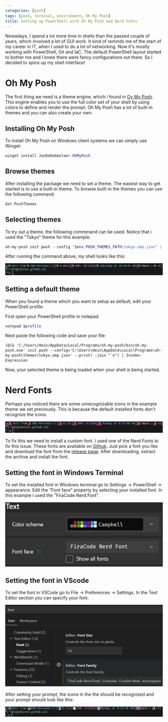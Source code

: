 ```yaml
---
categories: [posh]
tags: [posh, terminal, environment, Oh My Posh]
title: Setting up PowerShell with Oh My Posh and Nerd Fonts
---
```


Nowadays, I spend a lot more time in shells than the passed couple of years, which involved a lot of GUI work. It kind of reminds me of the start of my career in IT, when I used to do a lot of networking. Now it's mostly working with PowerShell, Git and IaC. The default PowerShell layout started to bother me and I knew there were fancy configurations out there. So I decided to spice up my shell interface!

# Oh My Posh
The first thing we need is a theme engine, which i found in [Oy My Posh](https://ohmyposh.dev/). This engine enables you to use the full color set of your shell by using colors to define and render the prompt. Oh My Posh has a lot of built-in themes and you can also create your own.

## Installing Oh My Posh
To install Oh My Posh on Windows client systems we can simply use Winget:

```powershell
winget install JanDeDobbeleer.OhMyPosh
```

## Browse themes
After installing the package we need to set a theme. The easiest way to get started is to use a built-in theme. To browse built-in the themes you can use the following command:

```powershell
Get-PoshThemes
```

## Selecting themes
To try out a theme, the following commmand can be used. Notice that i used the "Tokyo" theme for this example.

```powershell
oh-my-posh init pwsh --config "$env:POSH_THEMES_PATH\tokyo.omp.json" | Invoke-Expression
```

After running the command above, my shell looks like this:

![](https://github.com/HeinvR/heinvr.github.io/blob/main/_posts/img/TokyoThemeNoFont.png?raw=true)

## Setting a default theme
When you found a theme which you want to setup as default, edit your PowerShell profile.

First open your PowerShell profile in notepad:

```powershell
notepad $profile
```

Next paste the following code and save your file:

```
(@(& 'C:/Users/Hein/AppData/Local/Programs/oh-my-posh/bin/oh-my-posh.exe' init pwsh --config='C:\Users\Hein\AppData\Local\Programs\oh-my-posh\themes\tokyo.omp.json' --print) -join "`n") | Invoke-Expression
```
Now, your selected theme is being loaded when your shell is being started.

# Nerd Fonts
Perhaps you noticed there are some unrecognizable icons in the example theme we set previously. This is because the default installed fonts don't recognize the icons. 

![](https://github.com/HeinvR/heinvr.github.io/blob/main/_posts/img/TokyoThemeErrorFont.png?raw=true)

To fix this we need to install a custom font. I used one of the Nerd Fonts to fix this issue. These fonts are available on [Github](https://github.com/ryanoasis/nerd-fonts). Just pick a font you like and download the font from the [release page](https://github.com/ryanoasis/nerd-fonts/releases). After downloading, extract the archive and install the font.

## Setting the font in Windows Terminal

To set the installed font in Windows terminal go to Settings -> PowerShell -> appearance. Edit the "Font face" property by selecting your installed font. In this example i used the "FiraCode Nerd Font".

![](https://github.com/HeinvR/heinvr.github.io/blob/main/_posts/img/WindowsTerminalFont.png?raw=true)

## Setting the font in VScode

To set the font in VSCode go to File -> Preferences -> Settings. In the Text Editor section you can specify your font.

![](https://github.com/HeinvR/heinvr.github.io/blob/main/_posts/img/VScodefont.png?raw=true)

After setting your prompt, the icons in the the should be recognized and your prompt should look like this:

![](https://github.com/HeinvR/heinvr.github.io/blob/main/_posts/img/TokyoThemeFont.png?raw=true)
